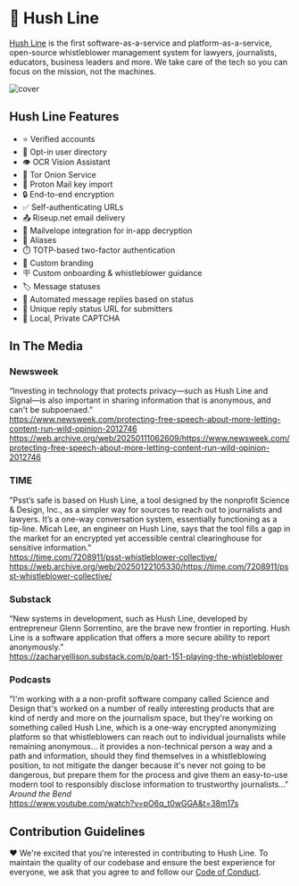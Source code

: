# 🤫 Hush Line

[Hush Line](https://hushline.app) is the first software-as-a-service and platform-as-a-service, open-source whistleblower management system for lawyers, journalists, educators, business leaders and more. We take care of the tech so you can focus on the mission, not the machines.

![cover](https://github.com/user-attachments/assets/45d1646c-c1e5-4738-a668-c0aaa7845f08)

## Hush Line Features

- ⭐️ Verified accounts
- 🙋 Opt-in user directory
- 👁️ OCR Vision Assistant
- 🧅 Tor Onion Service
- 🔑 Proton Mail key import
- 🔒 End-to-end encryption
- ✅ Self-authenticating URLs
- 📤 Riseup.net email delivery
- 💌 Mailvelope integration for in-app decryption
- 🥸 Aliases
- ⏱️ TOTP-based two-factor authentication
- 🎨 Custom branding
- 🪧 Custom onboarding & whistleblower guidance
- 🏷️ Message statuses
- 🧠 Automated message replies based on status
- 💬 Unique reply status URL for submitters
- 🤖 Local, Private CAPTCHA

## In The Media

### Newsweek

“Investing in technology that protects privacy—such as Hush Line and Signal—is also important in sharing information that is anonymous, and can't be subpoenaed.”<br>
https://www.newsweek.com/protecting-free-speech-about-more-letting-content-run-wild-opinion-2012746<br>
https://web.archive.org/web/20250111062609/https://www.newsweek.com/protecting-free-speech-about-more-letting-content-run-wild-opinion-2012746

### TIME

"Psst’s safe is based on Hush Line, a tool designed by the nonprofit Science & Design, Inc., as a simpler way for sources to reach out to journalists and lawyers. It’s a one-way conversation system, essentially functioning as a tip-line. Micah Lee, an engineer on Hush Line, says that the tool fills a gap in the market for an encrypted yet accessible central clearinghouse for sensitive information."<br>
https://time.com/7208911/psst-whistleblower-collective/<br>
https://web.archive.org/web/20250122105330/https://time.com/7208911/psst-whistleblower-collective/

### Substack

“New systems in development, such as Hush Line, developed by entrepreneur Glenn Sorrentino, are the brave new frontier in reporting. Hush Line is a software application that offers a more secure ability to report anonymously.”<br>
https://zacharyellison.substack.com/p/part-151-playing-the-whistleblower

### Podcasts

"I'm working with a a non-profit software company called Science and Design that's worked on a number of really interesting products that are kind of nerdy and more on the journalism space, but they're working on something called Hush Line, which is a one-way encrypted anonymizing platform so that whistleblowers can reach out to individual journalists while remaining anonymous... it provides a non-technical person a way and a path and information, should they find themselves in a whistleblowing position, to not mitigate the danger because it's never not going to be dangerous, but prepare them for the process and give them an easy-to-use modern tool to responsibly disclose information to trustworthy journalists..."<br>
_Around the Bend_<br>
https://www.youtube.com/watch?v=pO6q_t0wGGA&t=38m17s

## Contribution Guidelines

❤️ We're excited that you're interested in contributing to Hush Line. To maintain the quality of our codebase and ensure the best experience for everyone, we ask that you agree to and follow our [Code of Conduct](https://github.com/scidsg/business-resources/blob/main/Policies%20%26%20Procedures/Code%20of%20Conduct.md).